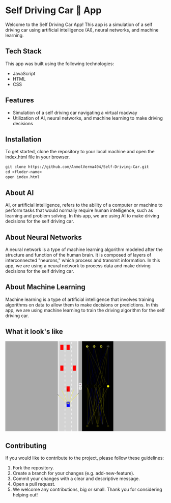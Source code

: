 # Self Driving Car 🚗 App

Welcome to the Self Driving Car App! This app is a simulation of a self driving car using artificial intelligence (AI), neural networks, and machine learning.

## Tech Stack

This app was built using the following technologies:

- JavaScript
- HTML
- CSS

## Features

- Simulation of a self driving car navigating a virtual roadway
- Utilization of AI, neural networks, and machine learning to make driving decisions

## Installation

To get started, clone the repository to your local machine and open the index.html file in your browser.

```
git clone https://github.com/AnmolVerma404/Self-Driving-Car.git
cd <floder-name>
open index.html
```

## About AI

AI, or artificial intelligence, refers to the ability of a computer or machine to perform tasks that would normally require human intelligence, such as learning and problem solving. In this app, we are using AI to make driving decisions for the self driving car.

## About Neural Networks

A neural network is a type of machine learning algorithm modeled after the structure and function of the human brain. It is composed of layers of interconnected "neurons," which process and transmit information. In this app, we are using a neural network to process data and make driving decisions for the self driving car.

## About Machine Learning

Machine learning is a type of artificial intelligence that involves training algorithms on data to allow them to make decisions or predictions. In this app, we are using machine learning to train the driving algorithm for the self driving car.

## What it look's like

![Self Driving Car](./images/self-driving-car.gif)

## Contributing

If you would like to contribute to the project, please follow these guidelines:

1. Fork the repository.
2. Create a branch for your changes (e.g. add-new-feature).
3. Commit your changes with a clear and descriptive message.
4. Open a pull request.
5. We welcome any contributions, big or small. Thank you for considering helping out!
